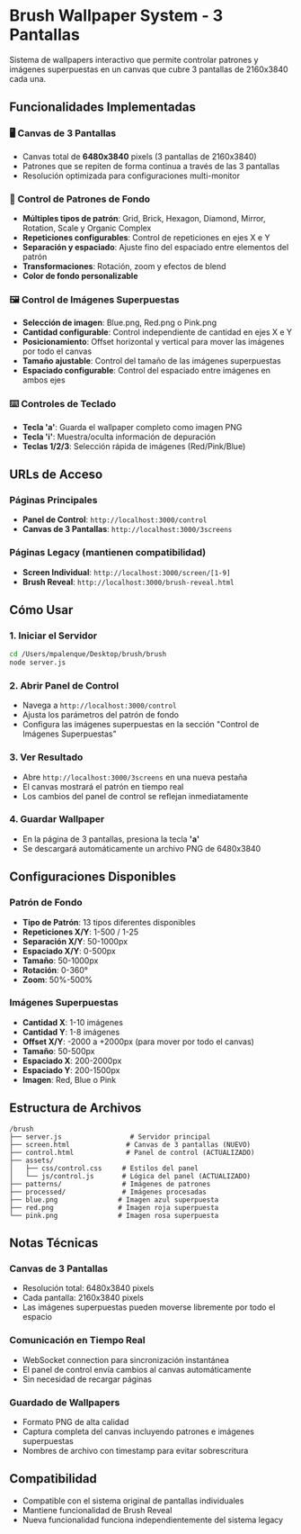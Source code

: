 # Brush Wallpaper System - 3 Pantallas

Sistema de wallpapers interactivo que permite controlar patrones y imágenes superpuestas en un canvas que cubre 3 pantallas de 2160x3840 cada una.

## Funcionalidades Implementadas

### 🖥️ Canvas de 3 Pantallas
- Canvas total de **6480x3840** pixels (3 pantallas de 2160x3840)
- Patrones que se repiten de forma continua a través de las 3 pantallas
- Resolución optimizada para configuraciones multi-monitor

### 🎨 Control de Patrones de Fondo
- **Múltiples tipos de patrón**: Grid, Brick, Hexagon, Diamond, Mirror, Rotation, Scale y Organic Complex
- **Repeticiones configurables**: Control de repeticiones en ejes X e Y
- **Separación y espaciado**: Ajuste fino del espaciado entre elementos del patrón
- **Transformaciones**: Rotación, zoom y efectos de blend
- **Color de fondo personalizable**

### 🖼️ Control de Imágenes Superpuestas
- **Selección de imagen**: Blue.png, Red.png o Pink.png
- **Cantidad configurable**: Control independiente de cantidad en ejes X e Y
- **Posicionamiento**: Offset horizontal y vertical para mover las imágenes por todo el canvas
- **Tamaño ajustable**: Control del tamaño de las imágenes superpuestas
- **Espaciado configurable**: Control del espaciado entre imágenes en ambos ejes

### ⌨️ Controles de Teclado
- **Tecla 'a'**: Guarda el wallpaper completo como imagen PNG
- **Tecla 'i'**: Muestra/oculta información de depuración
- **Teclas 1/2/3**: Selección rápida de imágenes (Red/Pink/Blue)

## URLs de Acceso

### Páginas Principales
- **Panel de Control**: `http://localhost:3000/control`
- **Canvas de 3 Pantallas**: `http://localhost:3000/3screens`

### Páginas Legacy (mantienen compatibilidad)
- **Screen Individual**: `http://localhost:3000/screen/[1-9]`
- **Brush Reveal**: `http://localhost:3000/brush-reveal.html`

## Cómo Usar

### 1. Iniciar el Servidor
```bash
cd /Users/mpalenque/Desktop/brush/brush
node server.js
```

### 2. Abrir Panel de Control
- Navega a `http://localhost:3000/control`
- Ajusta los parámetros del patrón de fondo
- Configura las imágenes superpuestas en la sección "Control de Imágenes Superpuestas"

### 3. Ver Resultado
- Abre `http://localhost:3000/3screens` en una nueva pestaña
- El canvas mostrará el patrón en tiempo real
- Los cambios del panel de control se reflejan inmediatamente

### 4. Guardar Wallpaper
- En la página de 3 pantallas, presiona la tecla **'a'**
- Se descargará automáticamente un archivo PNG de 6480x3840

## Configuraciones Disponibles

### Patrón de Fondo
- **Tipo de Patrón**: 13 tipos diferentes disponibles
- **Repeticiones X/Y**: 1-500 / 1-25
- **Separación X/Y**: 50-1000px
- **Espaciado X/Y**: 0-500px
- **Tamaño**: 50-1000px
- **Rotación**: 0-360°
- **Zoom**: 50%-500%

### Imágenes Superpuestas
- **Cantidad X**: 1-10 imágenes
- **Cantidad Y**: 1-8 imágenes
- **Offset X/Y**: -2000 a +2000px (para mover por todo el canvas)
- **Tamaño**: 50-500px
- **Espaciado X**: 200-2000px
- **Espaciado Y**: 200-1500px
- **Imagen**: Red, Blue o Pink

## Estructura de Archivos

```
/brush
├── server.js                 # Servidor principal
├── screen.html              # Canvas de 3 pantallas (NUEVO)
├── control.html             # Panel de control (ACTUALIZADO)
├── assets/
│   ├── css/control.css     # Estilos del panel
│   └── js/control.js       # Lógica del panel (ACTUALIZADO)
├── patterns/               # Imágenes de patrones
├── processed/              # Imágenes procesadas
├── blue.png               # Imagen azul superpuesta
├── red.png                # Imagen roja superpuesta
└── pink.png               # Imagen rosa superpuesta
```

## Notas Técnicas

### Canvas de 3 Pantallas
- Resolución total: 6480x3840 pixels
- Cada pantalla: 2160x3840 pixels
- Las imágenes superpuestas pueden moverse libremente por todo el espacio

### Comunicación en Tiempo Real
- WebSocket connection para sincronización instantánea
- El panel de control envía cambios al canvas automáticamente
- Sin necesidad de recargar páginas

### Guardado de Wallpapers
- Formato PNG de alta calidad
- Captura completa del canvas incluyendo patrones e imágenes superpuestas
- Nombres de archivo con timestamp para evitar sobrescritura

## Compatibilidad

- Compatible con el sistema original de pantallas individuales
- Mantiene funcionalidad de Brush Reveal
- Nueva funcionalidad funciona independientemente del sistema legacy
